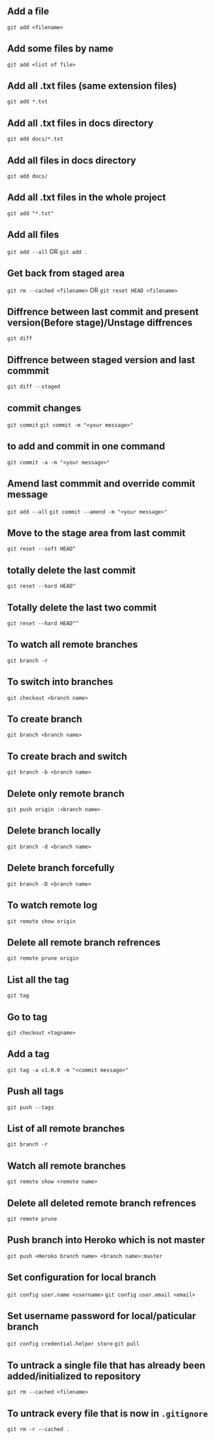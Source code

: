 ## Add a file

`git add <filename>`

## Add some files by name

`git add <list of file>`

## Add all .txt files (same extension files)

`git add *.txt`

## Add all .txt files in docs directory

`git add docs/*.txt`

## Add all files in docs directory

`git add docs/`

## Add all .txt files in the whole project

`git add "*.txt"`

## Add all files

`git add --all`
OR
`git add .`

## Get back from staged area

`git rm --cached <filename>`
OR
`git reset HEAD <filename>`

## Diffrence between last commit and present version(Before stage)/Unstage diffrences

`git diff`

## Diffrence between staged version and last commmit

`git diff --staged`

## commit changes

`git commit`
`git commit -m "<your message>"`

## to add and commit in one command

`git commit -a -m "<your message>"`

## Amend last commmit and override commit message

`git add --all`
`git commit --amend -m "<your message>"`

## Move to the stage area from last commit

`git reset --soft HEAD^`

## totally delete the last commit

`git reset --hard HEAD^`

## Totally delete the last two commit

`git reset --hard HEAD^^`

## To watch all remote branches

`git branch -r`

## To switch into branches

`git checkout <branch name>`

## To create branch

`git branch <branch name>`

## To create brach and switch

`git branch -b <branch name>`

## Delete only remote branch

`git push origin :<branch name>`

## Delete branch locally

`git branch -d <branch name>`

## Delete branch forcefully

`git branch -D <branch name>`

## To watch remote log

`git remote show origin`

## Delete all remote branch refrences

`git remote prune origin`

## List all the tag

`git tag`

## Go to tag

`git checkout <tagname>`

## Add a tag

`git tag -a v1.0.0 -m "<commit message>"`

## Push all tags

`git push --tags`

## List of all remote branches

`git branch -r`

## Watch all remote branches

`git remote show <remote name>`

## Delete all deleted remote branch refrences

`git remote prune`

## Push branch into Heroko which is not master

`git push <Heroko branch name> <branch name>:master`

## Set configuration for local branch

`git config user.name <username>`
`git config user.email <email>`

## Set username password for local/paticular branch

`git config credential.helper store`
`git pull`

<!-- #### then provide the username and password for once, it won't ask you for password anymore -->

## To untrack a single file that has already been added/initialized to repository

`git rm --cached <filename>`

## To untrack every file that is now in `.gitignore`

`git rm -r --cached .`
